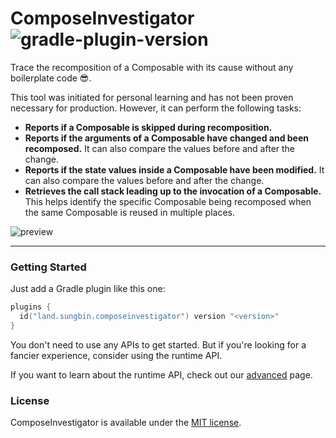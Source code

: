 # ComposeInvestigator ![gradle-plugin-version](https://img.shields.io/maven-central/v/land.sungbin.composeinvestigator/composeinvestigator-gradle-plugin?style=flat-square)

Trace the recomposition of a Composable with its cause without any boilerplate code 😎.

This tool was initiated for personal learning and has not been proven necessary for production.
However, it can perform the following tasks:

- **Reports if a Composable is skipped during recomposition.**
- **Reports if the arguments of a Composable have changed and been recomposed.** It can also compare
  the values before and after the change.
- **Reports if the state values inside a Composable have been modified.** It can also compare the
  values before and after the change.
- **Retrieves the call stack leading up to the invocation of a Composable.** This helps identify the
  specific Composable being recomposed when the same Composable is reused in multiple places.

![preview](https://github.com/jisungbin/ComposeInvestigator/assets/40740128/98991bd9-97f2-47a7-9cc9-6f9cd1cda0e3)

---

### Getting Started

Just add a Gradle plugin like this one:

```kotlin
plugins {
  id("land.sungbin.composeinvestigator") version "<version>"
}
```

You don't need to use any APIs to get started. But if you're
looking for a fancier experience, consider using the runtime API.

If you want to learn about the runtime API, check out our [advanced](advanced.md) page.

### License

ComposeInvestigator is available under
the [MIT license](https://github.com/jisungbin/ComposeInvestigator/blob/main/LICENSE).
